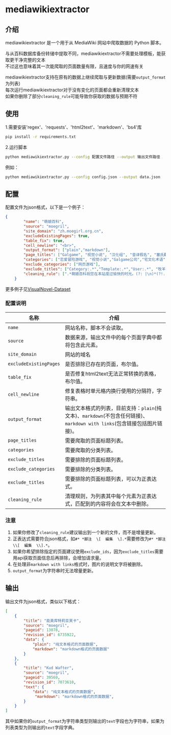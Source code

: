 # mediawikiextractor

## 介绍

mediawikiextractor 是一个用于从 MediaWiki 网站中爬取数据的 Python 脚本。  

与从百科数据库备份转储中提取不同，mediawikiextractor不需要处理模板，能获取更干净完整的文本  
不过这也意味着其一次能爬取的页面数量有限，且速度与你的网速有关

mediawikiextractor支持在原有的数据上继续爬取与更新数据(需要`output_format`为列表)  
每次运行mediawikiextractor对于没有变化的页面都会重新清理文本  
如果你删除了部分`cleaning_rule`可能导致你获取的数据与预期不符

## 使用

1.需要安装'regex'、'requests'、'html2text'、'markdown'、'bs4'库

```sh
pip install -r requirements.txt
```

2.运行脚本

```sh
python mediawikiextractor.py --config 配置文件路径 --output 输出文件路径
```

例如：

```sh
python mediawikiextractor.py --config config.json --output data.json
```

## 配置

配置文件为json格式，以下是一个例子：

```json
{
        "name": "萌娘百科",
        "source": "moegril",
        "site_domain": "zh.moegirl.org.cn",
        "excludeExistingPages": true,
        "table_fix": true,
        "cell_newline": "<br>",
        "output_format": ["plain","markdown"],
        "page_titles": ["Galgame", "视觉小说", "汉化组", "音译假名", "塞氏翻译法", "翻译腔", "机翻", "本地化", "成语", "本土化译名", "彩蛋", "成就", "Dead End", "ACG", "Dream End", "分割商法", "攻略", "Good End", "True End", "Normal End", "Open End", "Bad End", "好感度", "剧情杀", "游戏CG", "拔作", "Fan Disc"],
        "categories": ["恋爱冒险游戏", "视觉小说","Galgame公司","宅文化术语","萌宅用语","Little_Busters!","AIR","Angel_Beats","CLANNAD","Charlotte","Harmonia(Key)#","Kanon","LOOPERS","MOON.","LUNARiA_-Virtualized_Moonchild-","ONE～辉之季节～","Rewrite","Summer_Pockets","星之梦","星之终途","ATRI","爱上火车","初音岛","9-nine-","常轨脱离Creative","住在拔作岛上的贫乳应该如何是好？","苍之彼方的四重奏","美少女万华镜","缘之空","灰色系列","少女领域","千恋万花","FORTUNE ARTERIAL","柚子社作品","Palette作品","Smile作品","Recette作品","BUG SYSTEM作品","SWEET&TEA作品","YAMAYURI GAMES作品","Navel作品","Navel honeybell作品","AUGUST作品","Whirlpool作品","戏画作品"],
        "exclude_categories": ["网页游戏"],
        "exclude_titles": ["Category:.*","Template:.*","User:.*", "牧羊人之心", "V.G.NEO"],
        "cleaning_rule": [".*萌娘百科祝您在本站度过愉快的时光。(?: |\n)*(?!.*萌娘百科祝您在本站度过愉快的时光)",".*祝您在萌娘百科度过愉快的时光。(?: |\n)*(?!.* 祝您在萌娘百科度过愉快的时光)",".*本条目经赤座茜审阅，可以给全世界的妹控观赏，阅读前请大声欢呼三声有个能干的妹妹真好！(?: |\n)*(?!.*本条目经赤座茜审阅，可以给全世界的妹控观赏，阅读前请大声欢呼三声有个能干的妹妹真好！)",".*穹妹的凝望本条目经过穹妹的认可，可以给全世界的妹控观赏。 观看本文前请大声欢呼三声有个能干的妹妹真好，否则属于思想犯罪，下场可能是：  被推到叉依姬神社的湖里淹死或者转学； 与春日野悠搞姬，从此过上性福快乐的生活 被自己的妹妹抛弃(?: |\n)*(?!.*穹妹的凝望本条目经过穹妹的认可，可以给全世界的妹控观赏。 观看本文前请大声欢呼三声有个能干的妹妹真好，否则属于思想犯罪，下场可能是：  被推到叉依姬神社的湖里淹死或者转学； 与春日野悠搞姬，从此过上性福快乐的生活 被自己的妹妹抛弃)",".*编辑前请阅读  Wiki入门  或  萌娘百科:编辑规范  ，并查找相关资料哦。(?: |\n)*(?!.*编辑前请阅读  Wiki入门  或  萌娘百科:编辑规范  ，并查找相关资料哦。)",".*今天（[1-9]{1,2}月[1-9]{1,2}日）是这位萌娘的生日，让我们一起祝她生日快乐！(?: |\n)*(?!.*今天（[1-9]{1,2}月[1-9]{1,2}日）是这位萌娘的生日，让我们一起祝她生日快乐！)","(?:\\n)+#* *外部链接(?:[与及和]注释)*(?:\\n)+.*","(?:\\n)+#* *注释(?:[与及和]*外部链接)* *(?:\\n)+.*"]
    }
```

更多例子见[VisualNovel-Dataset](https://github.com/chenmozhijin/VisualNovel-Dataset/tree/main/.github/workflows/config)

### 配置说明

| 名称                            | 介绍
|---------------------------------|---------------------------------------------------
| `name`                          | 网站名称，脚本不会读取。
| `source`                        | 数据来源，输出文件中的每个页面字典中都将包含此元素。
| `site_domain`                   | 网站的域名
| `excludeExistingPages`          | 是否排除已存在的页面，布尔值。
| `table_fix`                     | 是否修复html2text无法正常转换的表格，布尔值。
| `cell_newline`                  | 修复表格时单元格内换行使用的分隔符，字符串。
| `output_format`                 | 输出文本格式的列表，目前支持：`plain`(纯文本)、`markdown`(不包含任何链接)、`markdown with links`(包含链接包括图片链接)。
| `page_titles`                   | 需要爬取的页面标题列表。
| `categories`                    | 需要爬取的分类列表。
| `exclude_titles`                | 需要排除的页面标题列表。
| `exclude_categories`            | 需要排除的分类列表。
| `exclude_titles`                | 需要排除的页面标题列表，可以为正表达式。
| `cleaning_rule`                 | 清理规则，为列表其中每个元素为正表达式，匹配到的内容将会在文本中删除。

### 注意

1. 如果你修改了`cleaning_rule`建议输出到一个新的文件，而不是增量更新。
2. 正表达式需要符合json格式，如`#* *脚注  \[  編集  \].*`需要修改为`#* *脚注  \\[  編集  \\].*`。
3. 如果你希望排除指定的页面建议使用`exclude_ids`，因为`exclude_titles`需要用api获取页面信息后再排除，会增加请求量。
4. 在处理非`markdown with links`格式时，图片的说明文字将被删除。
5. `output_format`为字符串时无法增量更新。

## 输出

输出文件为json格式，类似以下格式：

```json
[
    {
        "title": "能美库特莉亚芙卡",
        "source": "moegril",
        "pageid": 13078,
        "revision_id": 6735922,
        "data": {
            "plain": "纯文本格式的页面数据",
            "markdown": "markdown格式的页面数据"
        }
    },
    {
        "title": "Kud Wafter",
        "source": "moegril",
        "pageid": 39569,
        "revision_id": 7073610,
        "text": {
            "data": "纯文本格式的页面数据",
             "markdown": "markdown格式的页面数据",
        }
    }
]
```

其中如果你的`output_format`为字符串类型则输出的`text`字段也为字符串，如果为列表类型为则输出的`text`字段字典。
